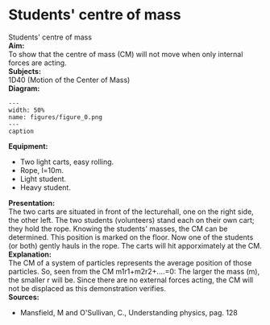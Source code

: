 # Students' centre of mass 
 Students' centre of mass   
<b> Aim: </b>  
 To show that the centre of mass (CM) will not move when only internal forces are acting.    
<b> Subjects: </b>  
 1D40 (Motion of the Center of Mass)   
<b> Diagram: </b>  
    
```{figure} figures/figure_0.png  
---  
width: 50%  
name: figures/figure_0.png  
---  
caption  
``` 
     
<b> Equipment: </b>  
 
 *  Two light carts, easy rolling. 
 *  Rope, l=10m. 
 *  Light student. 
 *  Heavy student.
       
<b> Presentation: </b>  
 The two carts are situated in front of the lecturehall, one on the right side, the other left. The two students (volunteers) stand each on their own cart; they hold the rope. Knowing the students' masses, the CM can be determined. This position is marked on the floor. Now one of the students (or both) gently hauls in the rope. The carts will hit apporximately at the CM.    
<b> Explanation: </b>  
 The CM of a system of particles represents the average position of those particles. So, seen from the CM m1r1+m2r2+….=0: The larger the mass (m), the smaller r will be. Since there are no external forces acting, the CM will not be displaced as this demonstration verifies.    
<b> Sources: </b>  
 
 *  Mansfield, M and O'Sullivan, C., Understanding physics, pag. 128
  